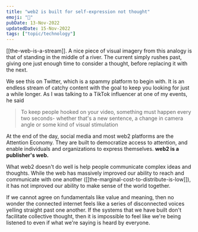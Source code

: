 ```yaml
---
title: "web2 is built for self-expression not thought"
emoji: "🙊"
pubDate: 13-Nov-2022
updatedDate: 15-Nov-2022
tags: ["topic/technology"]
---
```


[[the-web-is-a-stream]]. A nice piece of visual imagery from this analogy is that of standing in the middle of a river. The current simply rushes past, giving one just enough time to consider a thought, before replacing it with the next.

We see this on Twitter, which is a spammy platform to begin with. It is an endless stream of catchy content with the goal to keep you looking for just a while longer. As I was talking to a TikTok influencer at one of my events, he said

>To keep people hooked on your video, something must happen every two seconds- whether that's a new sentence, a change in camera angle or some kind of visual stimulation

At the end of the day, social media and most web2 platforms are the Attention Economy. They are built to democratize access to attention, and enable individuals and organizations to express themselves. **web2 is a publisher's web.**

What web2 doesn't do well is help people communicate complex ideas and thoughts. While the web has massively improved our ability to reach and communicate with one another ([[the-marginal-cost-to-distribute-is-low]]), it has not improved our ability to make sense of the world together.

If we cannot agree on fundamentals like value and meaning, then no wonder the connected internet feels like a series of disconnected voices yelling straight past one another. If the systems that we have built don't facilitate collective thought, then it is impossible to feel like we're being listened to even if what we're saying is heard by everyone.

